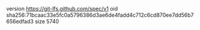 version https://git-lfs.github.com/spec/v1
oid sha256:71bcaac33e5fc0a5796386d3ae6de4fadd4c712c6cd870ee7dd56b7656edfad3
size 5740
